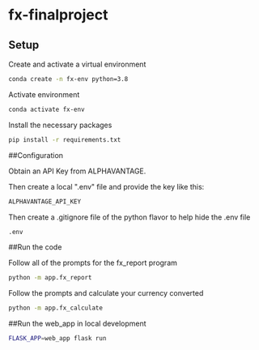 # fx-finalproject

## Setup
Create and activate a virtual environment

```sh
conda create -n fx-env python=3.8
```

Activate environment
```sh
conda activate fx-env
```

Install the necessary packages
```sh
pip install -r requirements.txt
```

##Configuration

Obtain an API Key from ALPHAVANTAGE.

Then create a local ".env" file and provide the key like this:
```sh
ALPHAVANTAGE_API_KEY
```

Then create a .gitignore file of the python flavor to help hide the .env file

```sh
.env
```

##Run the code

Follow all of the prompts for the fx_report program
```sh
python -m app.fx_report
```

Follow the prompts and calculate your currency converted
```sh
python -m app.fx_calculate
```

##Run the web_app in local development
```sh
FLASK_APP=web_app flask run
```

